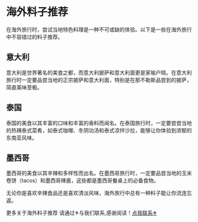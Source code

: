 # 海外料子推荐

在海外旅行时，尝试当地特色料理是一种不可或缺的体验。以下是一些在海外旅行中不容错过的料子推荐。

## 意大利

意大利是世界著名的美食之都，而意大利披萨和意大利面更是家喻户晓。在意大利旅行时一定要品尝当地的正宗披萨和意大利面，特别是在那不勒斯品尝到的披萨，简直美味至极。

## 泰国

泰国的美食以其丰富的口味和丰富的香料而闻名。在泰国旅行时，一定要尝尝当地的热辣泰式菜肴，如泰式咖喱、冬阴功汤和泰式凉拌沙拉，能够让你体验到浓郁的东南亚风味。

## 墨西哥

墨西哥的美食以其辛辣和多样性而出名。在墨西哥旅行时，一定要品尝当地的玉米卷饼（tacos）和墨西哥辣酱，这些都是墨西哥餐桌上的必备食物。

无论你是喜欢辛辣食品还是喜欢清淡风味，海外旅行中总有一种料子能让你流连忘返。

更多关于海外料子推荐 请通过✈与我们联系,感谢阅读！[点我联系✈](https://hk.G208.com)